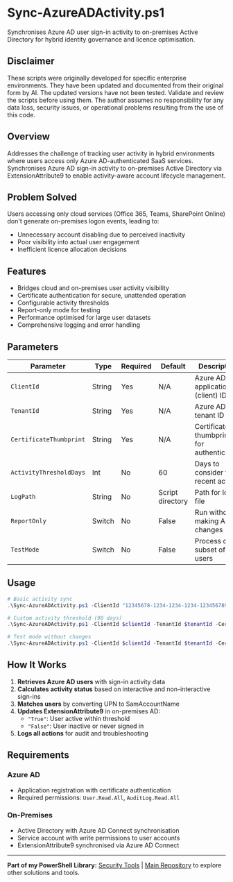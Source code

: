 # Sync-AzureADActivity.ps1

Synchronises Azure AD user sign-in activity to on-premises Active Directory for hybrid identity governance and licence optimisation.

## Disclaimer

These scripts were originally developed for specific enterprise environments. They have been updated and documented from their original form by AI. The updated versions have not been tested. Validate and review the scripts before using them. The author assumes no responsibility for any data loss, security issues, or operational problems resulting from the use of this code.

## Overview

Addresses the challenge of tracking user activity in hybrid environments where users access only Azure AD-authenticated SaaS services. Synchronises Azure AD sign-in activity to on-premises Active Directory via ExtensionAttribute9 to enable activity-aware account lifecycle management.

## Problem Solved

Users accessing only cloud services (Office 365, Teams, SharePoint Online) don't generate on-premises logon events, leading to:
- Unnecessary account disabling due to perceived inactivity
- Poor visibility into actual user engagement
- Inefficient licence allocation decisions

## Features

- Bridges cloud and on-premises user activity visibility
- Certificate authentication for secure, unattended operation
- Configurable activity thresholds
- Report-only mode for testing
- Performance optimised for large user datasets
- Comprehensive logging and error handling

## Parameters

| Parameter | Type | Required | Default | Description |
|-----------|------|----------|---------|-------------|
| `ClientId` | String | Yes | N/A | Azure AD application (client) ID |
| `TenantId` | String | Yes | N/A | Azure AD tenant ID |
| `CertificateThumbprint` | String | Yes | N/A | Certificate thumbprint for authentication |
| `ActivityThresholdDays` | Int | No | 60 | Days to consider for recent activity |
| `LogPath` | String | No | Script directory | Path for log file |
| `ReportOnly` | Switch | No | False | Run without making AD changes |
| `TestMode` | Switch | No | False | Process only subset of users |

## Usage

```powershell
# Basic activity sync
.\Sync-AzureADActivity.ps1 -ClientId "12345678-1234-1234-1234-123456789012" -TenantId "87654321-4321-4321-4321-210987654321" -CertificateThumbprint "ABC123DEF456..."

# Custom activity threshold (90 days)
.\Sync-AzureADActivity.ps1 -ClientId $clientId -TenantId $tenantId -CertificateThumbprint $certThumb -ActivityThresholdDays 90

# Test mode without changes
.\Sync-AzureADActivity.ps1 -ClientId $clientId -TenantId $tenantId -CertificateThumbprint $certThumb -ReportOnly
```

## How It Works

1. **Retrieves Azure AD users** with sign-in activity data
2. **Calculates activity status** based on interactive and non-interactive sign-ins
3. **Matches users** by converting UPN to SamAccountName  
4. **Updates ExtensionAttribute9** in on-premises AD:
   - `"True"`: User active within threshold
   - `"False"`: User inactive or never signed in
5. **Logs all actions** for audit and troubleshooting

## Requirements

### Azure AD
- Application registration with certificate authentication
- Required permissions: `User.Read.All`, `AuditLog.Read.All`

### On-Premises
- Active Directory with Azure AD Connect synchronisation
- Service account with write permissions to user accounts
- ExtensionAttribute9 synchronised via Azure AD Connect

---

**Part of my PowerShell Library:** [Security Tools](README.md) | [Main Repository](../README.md) to explore other solutions and tools.
